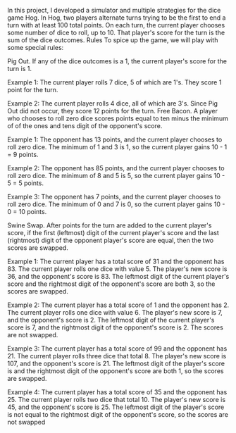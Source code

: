 In this project, I developed a simulator and multiple strategies for the dice game Hog. 
In Hog, two players alternate turns trying to be the first to end a turn with at least 100 total points. 
On each turn, the current player chooses some number of dice to roll, up to 10. 
That player's score for the turn is the sum of the dice outcomes.
Rules
To spice up the game, we will play with some special rules:

Pig Out. If any of the dice outcomes is a 1, the current player's score for the turn is 1.

Example 1: The current player rolls 7 dice, 5 of which are 1's. They score 1 point for the turn.

Example 2: The current player rolls 4 dice, all of which are 3's. Since Pig Out did not occur, they score 12 points for the turn.
Free Bacon. A player who chooses to roll zero dice scores points equal to ten minus the minimum of of the ones and tens digit of the opponent's score.

Example 1: The opponent has 13 points, and the current player chooses to roll zero dice. The minimum of 1 and 3 is 1, so the current player gains 10 - 1 = 9 points.

Example 2: The opponent has 85 points, and the current player chooses to roll zero dice. The minimum of 8 and 5 is 5, so the current player gains 10 - 5 = 5 points.

Example 3: The opponent has 7 points, and the current player chooses to roll zero dice. The minimum of 0 and 7 is 0, so the current player gains 10 - 0 = 10 points.

Swine Swap. After points for the turn are added to the current player's score, if the first (leftmost) digit of the current player's score and the last (rightmost) digit of the opponent player's score are equal, then the two scores are swapped.

Example 1: The current player has a total score of 31 and the opponent has 83. The current player rolls one dice with value 5. The player's new score is 36, and the opponent's score is 83. The leftmost digit of the current player's score and the rightmost digit of the opponent's score are both 3, so the scores are swapped.

Example 2: The current player has a total score of 1 and the opponent has 2. The current player rolls one dice with value 6. The player's new score is 7, and the opponent's score is 2. The leftmost digit of the current player's score is 7, and the rightmost digit of the opponent's score is 2. The scores are not swapped.

Example 3: The current player has a total score of 99 and the opponent has 21. The current player rolls three dice that total 8. The player's new score is 107, and the opponent's score is 21. The leftmost digit of the player's score is and the rightmost digit of the opponent's score are both 1, so the scores are swapped.

Example 4: The current player has a total score of 35 and the opponent has 25. The current player rolls two dice that total 10. The player's new score is 45, and the opponent's score is 25. The leftmost digit of the player's score is not equal to the rightmost digit of the opponent's score, so the scores are not swapped
